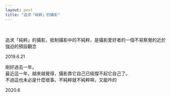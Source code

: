 ```yaml
---
layout: post
title: "追求「純粹」的攝影"
---
```


  
&nbsp;
&nbsp;



追求「純粹」的攝影，抵制攝影中的不純粹，是攝影愛好者的一個不易察覺的近於強迫的預設觀念

2019.6.21


剛好過去一年。
<br>最近這一年，越來越覺得，攝影靠它自己已經撐不起它自己了。
<br>不過這也未必是什麼壞事。不純粹就不純粹唄，又能咋的

2020.6